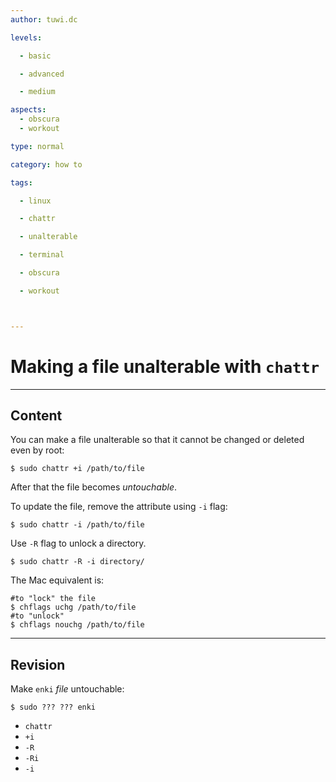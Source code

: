 ```yaml
---
author: tuwi.dc

levels:

  - basic

  - advanced

  - medium

aspects:
  - obscura
  - workout

type: normal

category: how to

tags:

  - linux

  - chattr

  - unalterable

  - terminal

  - obscura

  - workout



---
```


# Making a file unalterable with `chattr`

---
## Content

You can make a file unalterable so that it cannot be changed or deleted even by root:
```
$ sudo chattr +i /path/to/file
```

After that the file becomes *untouchable*.

To update the file, remove the attribute using `-i` flag:
```
$ sudo chattr -i /path/to/file
```
Use `-R` flag to unlock a directory.
```
$ sudo chattr -R -i directory/
```

The Mac equivalent is:
```
#to "lock" the file
$ chflags uchg /path/to/file
#to "unlock"
$ chflags nouchg /path/to/file
```

---
## Revision

Make `enki` *file* untouchable:
```
$ sudo ??? ??? enki
```

* `chattr`
* `+i`
* `-R`
* `-Ri`
* `-i`

 
